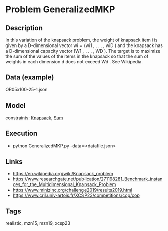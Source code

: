 # Problem GeneralizedMKP
## Description
In this variation of the knapsack problem, the weight of knapsack item i is given by a D-dimensional vector
wi = (wi1 , . . . , wiD ) and the knapsack has a D-dimensional capacity vector (W1 , . . . , WD ).
The target is to maximize the sum of the values of the items in the knapsack so that
the sum of weights in each dimension d does not exceed Wd .
See Wikipedia.

## Data (example)
  OR05x100-25-1.json

## Model
  constraints: [Knapsack](http://pycsp.org/documentation/constraints/Knapsack), [Sum](http://pycsp.org/documentation/constraints/Sum)

## Execution
  - python GeneralizedMKP.py -data=<datafile.json>

## Links
  - https://en.wikipedia.org/wiki/Knapsack_problem
  - https://www.researchgate.net/publication/271198281_Benchmark_instances_for_the_Multidimensional_Knapsack_Problem
  - https://www.minizinc.org/challenge2019/results2019.html
  - https://www.cril.univ-artois.fr/XCSP23/competitions/cop/cop

## Tags
  realistic, mzn15, mzn19, xcsp23

